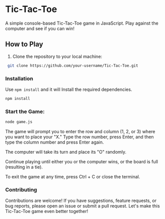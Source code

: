 # Tic-Tac-Toe

A simple console-based Tic-Tac-Toe game in JavaScript. Play against the computer and see if you can win!

## How to Play

1. Clone the repository to your local machine:

```bash
 git clone https://github.com/your-username/Tic-Tac-Toe.git
```

### Installation

Use `npm install` and it will Install the required dependencies.

```sh
npm install
```

### Start the Game:

```sh
node game.js
```

The game will prompt you to enter the row and column (1, 2, or 3) where you want to place your "X." Type the row number, press Enter, and then type the column number and press Enter again.

The computer will take its turn and place its "O" randomly.

Continue playing until either you or the computer wins, or the board is full (resulting in a tie).

To exit the game at any time, press Ctrl + C or close the terminal.



### Contributing

Contributions are welcome! If you have suggestions, feature requests, or bug reports, please open an issue or submit a pull request. Let's make this Tic-Tac-Toe game even better together!


